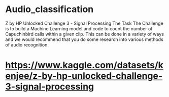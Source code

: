 # Audio_classification
Z by HP Unlocked Challenge 3 - Signal Processing
The Task
The Challenge is to build a Machine Learning model and code to count the number of Capuchinbird calls within a given clip. This can be done in a variety of ways and we would recommend that you do some research into various methods of audio recognition.
# https://www.kaggle.com/datasets/kenjee/z-by-hp-unlocked-challenge-3-signal-processing
